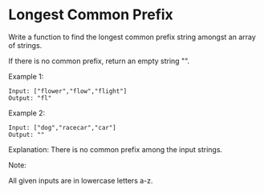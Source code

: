 # Longest Common Prefix

Write a function to find the longest common prefix string amongst an array of strings.

If there is no common prefix, return an empty string "".

Example 1:
```
Input: ["flower","flow","flight"]
Output: "fl"
```

Example 2:
```
Input: ["dog","racecar","car"]
Output: ""
```

Explanation: There is no common prefix among the input strings.

Note:

All given inputs are in lowercase letters a-z.
